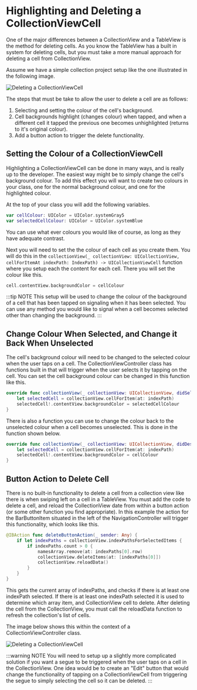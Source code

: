 # Highlighting and Deleting a CollectionViewCell

One of the major differences between a CollectionView and a TableView is the method for deleting cells.  As you know the TableView has a built in system for deleting cells, but you must take a more manual approach for deleting a cell from  CollectionView.

Assume we have a simple collection project setup like the one illustrated in the following image.

![Deleting a CollectionViewCell](/F2020/assets/img/CollectionViewDeletingCells_1.png)

The steps that must be take to allow the user to delete a cell are as follows:
1. Selecting and setting the colour of the cell's background.
2. Cell backgrounds highlight (changes colour) when tapped, and when a different cell it tapped the previous one becomes unhighlighted (returns to it's original colour).
3. Add a button action to trigger the delete functionality.

## Setting the Colour of a CollectionViewCell
Highlighting a CollectionViewCell can be done in many ways, and is really up to the developer. The easiest way might be to simply change the cell's background colour.  To add this effect you will want to create two colours in your class, one for the normal background colour, and one for the highlighted colour.

At the top of your class you will add the following variables.

```swift
var cellColour: UIColor = UIColor.systemGray5
var selectedCellColour: UIColor = UIColor.systemBlue
```

You can use what ever colours you would like of course, as long as they have adequate contrast.

Next you will need to set the the colour of each cell as you create them.  You will do this in the `collectionView(_ collectionView: UICollectionView, cellForItemAt indexPath: IndexPath) -> UICollectionViewCell` function where you setup each the content for each cell.  There you will set the colour like this.

```swift
cell.contentView.backgroundColor = cellColour
```

:::tip NOTE
This setup will be used to change the colour of the background of a cell that has been tapped on signaling when it has been selected.  You can use any method you would like to signal when a cell becomes selected other than changing the background.
:::

## Change Colour When Selected, and Change it Back When Unselected
The cell's background colour will need to be changed to the selected colour when the user taps on a cell.  The CollectionViewController class has functions built in that will trigger when the user selects it by tapping on the cell.  You can set the cell background colour can be changed in this function like this.

```swift
override func collectionView(_ collectionView: UICollectionView, didSelectItemAt indexPath: IndexPath) {
    let selectedCell = collectionView.cellForItem(at: indexPath)
    selectedCell!.contentView.backgroundColor = selectedCellColour
}
```

There is also a function you can use to change the colour back to the unselected colour when a cell becomes unselected.  This is done in the function shown below.

```swift
override func collectionView(_ collectionView: UICollectionView, didDeselectItemAt indexPath: IndexPath) {
    let selectedCell = collectionView.cellForItem(at: indexPath)
    selectedCell!.contentView.backgroundColor = cellColour
}
```

## Button Action to Delete Cell
There is no built-in functionality to delete a cell from a collection view like there is when swiping left on a cell in a TableView. You must add the code to delete a cell, and reload the CollectionView date from within a button action (or some other function you find appropriate).  In this example the action for the BarButtonItem situated in the left of the NavigationController will trigger this functionality, which looks like this.

```swift
@IBAction func deleteButtonAction(_ sender: Any) {
    if let indexPaths = collectionView.indexPathsForSelectedItems {
        if indexPaths.count > 0 {
            namesArray.remove(at: indexPaths[0].row)
            collectionView.deleteItems(at: [indexPaths[0]])
            collectionView.reloadData()
        }
    }
}
```

This gets the current array of indexPaths, and checks if there is at least one indexPath selected.  If there is at least one indexPath selected it is used to determine which array item, and CollectionView cell to delete.  After deleting the cell from the CollectionView, you must call the reloadData function to refresh the collection's list of cells.

The image below shows this within the context of a CollectionViewController class.

![Deleting a CollectionViewCell](/F2020/assets/img/CollectionViewDeletingCells_2.png)

:::warning NOTE
You will need to setup up a slightly more complicated solution if you want a segue to be triggered when the user taps on a cell in the CollectionView.  One idea would be to create an "Edit" button that would change the functionality of tapping on a CollectionViewCell from triggering the segue to simply selecting the cell so it can be deleted.
:::
